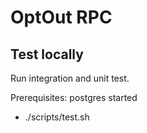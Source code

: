 # OptOut RPC

## Test locally

Run integration and unit test.

Prerequisites: postgres started

* ./scripts/test.sh
